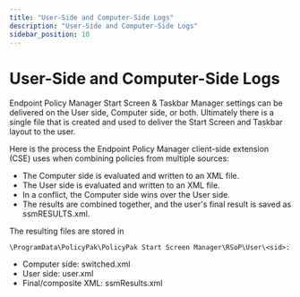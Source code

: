 ```yaml
---
title: "User-Side and Computer-Side Logs"
description: "User-Side and Computer-Side Logs"
sidebar_position: 10
---
```


# User-Side and Computer-Side Logs

Endpoint Policy Manager Start Screen & Taskbar Manager settings can be delivered on the User side,
Computer side, or both. Ultimately there is a single file that is created and used to deliver the
Start Screen and Taskbar layout to the user.

Here is the process the Endpoint Policy Manager client-side extension (CSE) uses when combining
policies from multiple sources:

- The Computer side is evaluated and written to an XML file.
- The User side is evaluated and written to an XML file.
- In a conflict, the Computer side wins over the User side.
- The results are combined together, and the user's final result is saved as ssmRESULTS.xml.

The resulting files are stored in

`\ProgramData\PolicyPak\PolicyPak Start Screen Manager\RSoP\User\<sid>:`

- Computer side: switched.xml
- User side: user.xml
- Final/composite XML: ssmResults.xml
